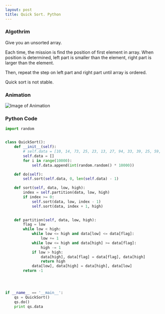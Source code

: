 ```yaml
---
layout: post
title: Quick Sort. Python
---
```


### Algothrim

Give you an unsorted array.

Each time, the mission is find the position of first element in array. When position is determined, left part is smaller than the element, right part is larger than the element.

Then, repeat the step on left part and right part until array is ordered.

Quick sort is not stable.

### Animation

![Image of Animation](https://upload.wikimedia.org/wikipedia/commons/6/6a/Sorting_quicksort_anim.gif)

### Python Code

```python
import random


class QuickSort():
    def __init__(self):
        # self.data = [10, 14, 73, 25, 23, 13, 27, 94, 33, 39, 25, 59, 65, 82, 45]
        self.data = []
        for i in range(10000):
            self.data.append(int(random.random() * 10000))

    def do(self):
        self.sort(self.data, 0, len(self.data) - 1)

    def sort(self, data, low, high):
        index = self.partition(data, low, high)
        if index >= 0:
            self.sort(data, low, index - 1)
            self.sort(data, index + 1, high)

        
    def partition(self, data, low, high):
        flag = low
        while low < high:
            while low <= high and data[low] <= data[flag]:
                low += 1
            while low <= high and data[high] >= data[flag]:
                high -= 1
            if low > high:
                data[high], data[flag] = data[flag], data[high]
                return high
            data[low], data[high] = data[high], data[low]
        return -1




if __name__ == '__main__':
    qs = QuickSort()
    qs.do()
    print qs.data

```
